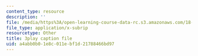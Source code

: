 ```yaml
---
content_type: resource
description: ''
file: /media/https%3A/open-learning-course-data-rc.s3.amazonaws.com/18-03sc-differential-equations-fall-2011/a4abb0b01e8c011ebf1d21788466bd97_pDfQHohL4Xs.srt
file_type: application/x-subrip
resourcetype: Other
title: 3play caption file
uid: a4abb0b0-1e8c-011e-bf1d-21788466bd97
---
```

